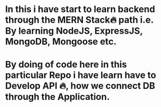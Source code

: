 # In this i have start to learn backend through the MERN Stack🔥 path i.e. By learning NodeJS, ExpressJS, MongoDB, Mongoose etc.

# By doing of code here in this particular Repo i have learn have to Develop API 🔥, how we connect DB through the Application. 
